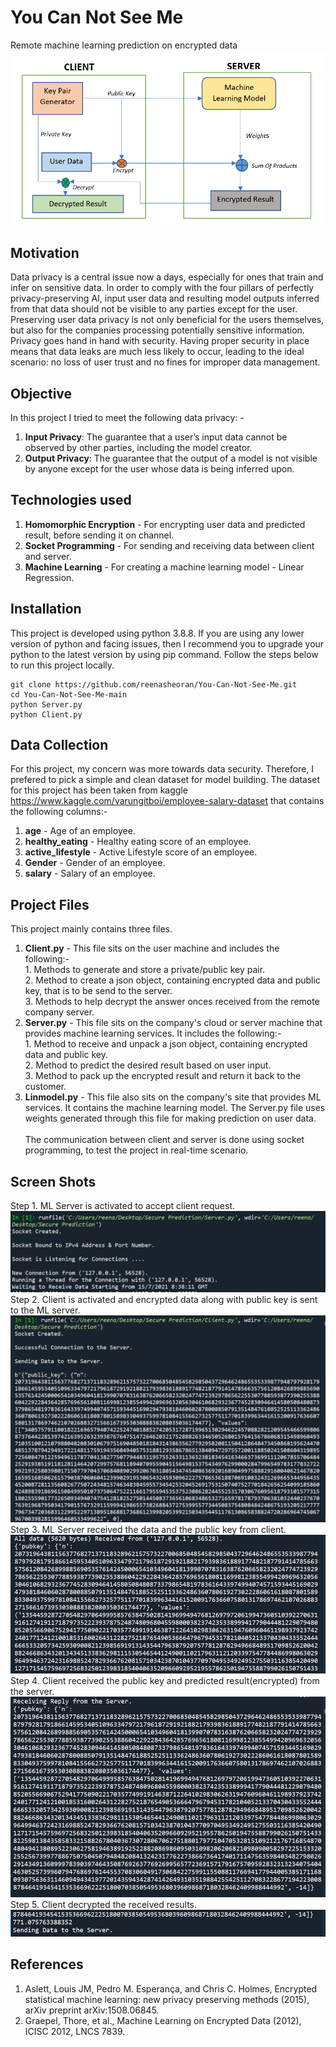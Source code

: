 # You Can Not See Me
Remote machine learning prediction on encrypted data
![image1](https://github.com/reenasheoran/Secure-Remote-ML-Prediction/blob/main/static/concept.png)
## Motivation
Data privacy is a central issue now a days, especially for ones that train and infer on sensitive data. In order to comply with the four pillars of perfectly privacy-preserving AI, input user data and resulting model outputs inferred from that data should not be visible to any parties except for the user.  Preserving user data privacy is not only beneficial for the users themselves, but also for the companies processing potentially sensitive information. Privacy goes hand in hand with security. Having proper security in place means that data leaks are much less likely to occur, leading to the ideal scenario: no loss of user trust and no fines for improper data management.
## Objective 
In this project I tried to meet the following data privacy: - <br>
1. **Input Privacy**: The guarantee that a user’s input data cannot be observed by other parties, including the model creator.<br>
2. **Output Privacy**: The guarantee that the output of a model is not visible by anyone except for the user whose data is being inferred upon.<br>
## Technologies used
1. **Homomorphic Encryption** - For encrypting user data and predicted result, before sending it on channel.<br>
2. **Socket Programming** - For sending and receiving data between client and server.<br>
3. **Machine Learning** - For creating a machine learning model - Linear Regression.<br>
## Installation
This project is developed using python 3.8.8. If you are using any lower version of python and facing issues, then I recommend you to upgrade your python to the latest version by using pip command. Follow the steps below to run this project locally.
```
git clone https://github.com/reenasheoran/You-Can-Not-See-Me.git
cd You-Can-Not-See-Me-main
python Server.py
python Client.py
```
## Data Collection
For this project, my concern was more towards data security. Therefore, I prefered to pick a simple and clean dataset for model building. The dataset for this project has been taken from kaggle https://www.kaggle.com/varungitboi/employee-salary-dataset that contains the following columns:- <br>
1. **age** - Age of an employee.<br>
2. **healthy_eating** - Healthy eating score of an employee.<br>
3. **active_lifestyle** - Active Lifestyle score of an employee.<br>
4. **Gender** - Gender of an employee.<br>
5. **salary** - Salary of an employee.<br>
## Project Files
This project mainly contains three files. <br>
1. **Client.py** - This file sits on the user machine and includes the following:-<br>
               1. Methods to generate and store a private/public key pair.<br>
               2. Method to create a json object, containing encrypted data and public key, that is to be send to the server.<br>
               3. Methods to help decrypt the answer onces received from the remote company server.<br>
2. **Server.py** - This file sits on the company's cloud or server machine that provides machine learning services. It includes the following:-<br>
               1. Method to receive and unpack a json object, containing encrypted data and public key.<br>
               2. Method to predict the desired result based on user input. <br>
               3. Method to pack up the encrypted result and return it back to the customer.<br>
3. **Linmodel.py** - This file also sits on the company's site that provides ML services. It contains the machine learning model. The Server.py file uses weights generated through this file for making prediction on user data.<br><br>
The communication between client and server is done using socket programming, to test the project in real-time scenario.
## Screen Shots
Step 1. ML Server is activated to accept client request.<br>
![image2](https://github.com/reenasheoran/Secure-Remote-ML-Prediction/blob/main/static/1.png)<br>
Step 2. Client is activated and encrypted data along with public key is sent to the ML server.<br>
![image3](https://github.com/reenasheoran/Secure-Remote-ML-Prediction/blob/main/static/2.png)<br>
Step 3. ML Server received the data and the public key from client. <br>
![image4](https://github.com/reenasheoran/Secure-Remote-ML-Prediction/blob/main/static/3.png)<br>
Step 4. Client received the public key and predicted result(encrypted) from the server. <br>
![image5](https://github.com/reenasheoran/Secure-Remote-ML-Prediction/blob/main/static/4.png)<br>
Step 5. Client decrypted the received results.<br>
![image6](https://github.com/reenasheoran/Secure-Remote-ML-Prediction/blob/main/static/5.png)<br>

## References
1. Aslett, Louis JM, Pedro M. Esperança, and Chris C. Holmes, Encrypted statistical machine learning: new privacy preserving methods (2015), arXiv preprint arXiv:1508.06845.<br>
2. Graepel, Thore, et al., Machine Learning on Encrypted Data (2012), ICISC 2012, LNCS 7839.<br>
